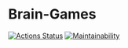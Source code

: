 # Brain-Games

[![Actions Status](https://github.com/ArtZemskov/Brain-Games/workflows/brain-games/badge.svg)](https://github.com/ArtZemskov/Brain-Games/actions)
[![Maintainability](https://api.codeclimate.com/v1/badges/0dc27e366c1cdc311071/maintainability)](https://codeclimate.com/github/ArtZemskov/Brain-Games/maintainability)
